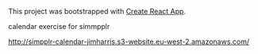 This project was bootstrapped with [Create React App](https://github.com/facebookincubator/create-react-app).

calendar exercise for simmpplr

http://simpplr-calendar-jimharris.s3-website.eu-west-2.amazonaws.com/